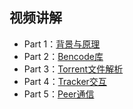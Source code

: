## 视频讲解
 - Part 1：[背景与原理](https://www.bilibili.com/video/BV13P4y1378F/)
 - Part 2：[Bencode库](https://www.bilibili.com/video/BV1zZ4y1678G/)
 - Part 3：[Torrent文件解析](https://www.bilibili.com/video/BV1Vi4y1Q7ns/)
 - Part 4：[Tracker交互](https://www.bilibili.com/video/BV1tS4y1e7Yi/)
 - Part 5：[Peer通信](https://www.bilibili.com/video/BV1BY4y1x7c9/)
